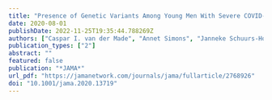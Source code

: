 ```yaml
---
title: "Presence of Genetic Variants Among Young Men With Severe COVID-19"
date: 2020-08-01
publishDate: 2022-11-25T19:35:44.788269Z
authors: ["Caspar I. van der Made", "Annet Simons", "Janneke Schuurs-Hoeijmakers", "Guus van den Heuvel", "Tuomo Mantere", "Simone Kersten", "Rosanne C. van Deuren", "Marloes Steehouwer", "Simon V. van Reijmersdal", "Martin Jaeger", "Tom Hofste", "Galuh Astuti", "Jordi Corominas Galbany", "Vyne van der Schoot", "Hans van der Hoeven", "Wanda Hagmolen of ten Have", "Eva Klijn", "Catrien van den Meer", "Jeroen Fiddelaers", "Quirijn de Mast", "Chantal P. Bleeker-Rovers", "Leo A. B. Joosten", "Helger G. Yntema", "Christian Gilissen", "Marcel Nelen", "Jos W. M. van der Meer", "Han G. Brunner", "Mihai G. Netea", "Frank L. van de Veerdonk", "Alexander Hoischen"]
publication_types: ["2"]
abstract: ""
featured: false
publication: "*JAMA*"
url_pdf: "https://jamanetwork.com/journals/jama/fullarticle/2768926"
doi: "10.1001/jama.2020.13719"
---
```


